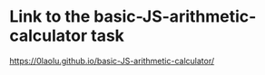 # Link to the basic-JS-arithmetic-calculator task

https://0laolu.github.io/basic-JS-arithmetic-calculator/

